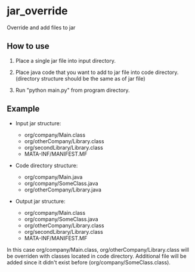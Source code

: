 # jar_override
Override and add files to jar

## How to use

1. Place a single jar file into input directory.

2. Place java code that you want to add to jar file into code directory. (directory structure should be the same as of jar file)

3. Run "python main.py" from program directory.

## Example

* Input jar structure:
    * org/company/Main.class
    * org/otherCompany/Library.class
    * org/secondLibrary/Library.class
    * MATA-INF/MANIFEST.MF

* Code directory structure:
    * org/company/Main.java
    * org/company/SomeClass.java
    * org/otherCompany/Library.java

* Output jar structure:
    * org/company/Main.class
    * org/company/SomeClass.java
    * org/otherCompany/Library.class
    * org/secondLibrary/Library.class
    * MATA-INF/MANIFEST.MF


In this case org/company/Main.class, org/otherCompany/Library.class will be overriden with classes located in code directory.
Additional file will be added since it didn't exist before (org/company/SomeClass.class).